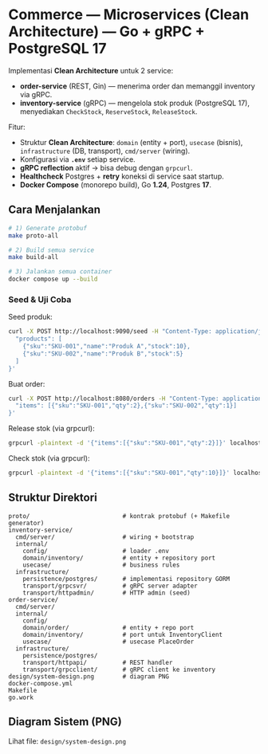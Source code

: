 # Commerce — Microservices (Clean Architecture) — Go + gRPC + PostgreSQL 17

Implementasi **Clean Architecture** untuk 2 service:
- **order-service** (REST, Gin) — menerima order dan memanggil inventory via gRPC.
- **inventory-service** (gRPC) — mengelola stok produk (PostgreSQL 17), menyediakan `CheckStock`, `ReserveStock`, `ReleaseStock`.

Fitur:
- Struktur **Clean Architecture**: `domain` (entity + port), `usecase` (bisnis), `infrastructure` (DB, transport), `cmd/server` (wiring).
- Konfigurasi via **`.env`** setiap service.
- **gRPC reflection** aktif → bisa debug dengan `grpcurl`.
- **Healthcheck** Postgres + **retry** koneksi di service saat startup.
- **Docker Compose** (monorepo build), Go **1.24**, Postgres **17**.

## Cara Menjalankan
```bash
# 1) Generate protobuf
make proto-all

# 2) Build semua service
make build-all

# 3) Jalankan semua container
docker compose up --build
```

### Seed & Uji Coba
Seed produk:
```bash
curl -X POST http://localhost:9090/seed -H "Content-Type: application/json" -d '{
  "products": [
    {"sku":"SKU-001","name":"Produk A","stock":10},
    {"sku":"SKU-002","name":"Produk B","stock":5}
  ]
}'
```

Buat order:
```bash
curl -X POST http://localhost:8080/orders -H "Content-Type: application/json" -d '{
  "items": [{"sku":"SKU-001","qty":2},{"sku":"SKU-002","qty":1}]
}'
```

Release stok (via grpcurl):
```bash
grpcurl -plaintext -d '{"items":[{"sku":"SKU-001","qty":2}]}' localhost:50051 inventory.v1.InventoryService/ReleaseStock
```

Check stok (via grpcurl):
```bash
grpcurl -plaintext -d '{"items":[{"sku":"SKU-001","qty":10}]}' localhost:50051 inventory.v1.InventoryService/ReleaseStock
```

## Struktur Direktori
```
proto/                          # kontrak protobuf (+ Makefile generator)
inventory-service/
  cmd/server/                   # wiring + bootstrap
  internal/
    config/                     # loader .env
    domain/inventory/           # entity + repository port
    usecase/                    # business rules
  infrastructure/
    persistence/postgres/       # implementasi repository GORM
    transport/grpcsvr/          # gRPC server adapter
    transport/httpadmin/        # HTTP admin (seed)
order-service/
  cmd/server/
  internal/
    config/
    domain/order/               # entity + repo port
    domain/inventory/           # port untuk InventoryClient
    usecase/                    # usecase PlaceOrder
  infrastructure/
    persistence/postgres/
    transport/httpapi/          # REST handler
    transport/grpcclient/       # gRPC client ke inventory
design/system-design.png        # diagram PNG
docker-compose.yml
Makefile
go.work
```

## Diagram Sistem (PNG)
Lihat file: `design/system-design.png`
